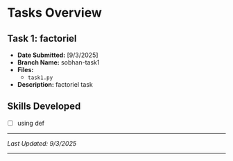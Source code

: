 # Tasks Overview

## Task 1: factoriel
- **Date Submitted:** [9/3/2025]
- **Branch Name:** sobhan-task1
- **Files:**
  - `task1.py`
- **Description:**
  factoriel task

## Skills Developed
- [ ] using def
---
*Last Updated: 9/3/2025*

---
